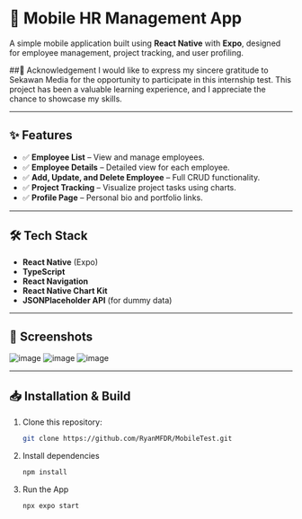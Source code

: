# 📱 Mobile HR Management App

A simple mobile application built using **React Native** with **Expo**, designed for employee management, project tracking, and user profiling.

##🙏 Acknowledgement
I would like to express my sincere gratitude to Sekawan Media for the opportunity to participate in this internship test. This project has been a valuable learning experience, and I appreciate the chance to showcase my skills.

---

## ✨ Features
- ✅ **Employee List** – View and manage employees.
- ✅ **Employee Details** – Detailed view for each employee.
- ✅ **Add, Update, and Delete Employee** – Full CRUD functionality.
- ✅ **Project Tracking** – Visualize project tasks using charts.
- ✅ **Profile Page** – Personal bio and portfolio links.

---

## 🛠️ Tech Stack
- **React Native** (Expo)
- **TypeScript**
- **React Navigation**
- **React Native Chart Kit**
- **JSONPlaceholder API** (for dummy data)

---

## 📸 Screenshots
![image](https://github.com/user-attachments/assets/0b2788ec-5113-4e30-a075-fff59fe33377)
![image](https://github.com/user-attachments/assets/388387dc-d8bc-455e-aea5-f7b10748687d)
![image](https://github.com/user-attachments/assets/e6be1220-1e53-419a-90d5-46563b9d3f6f)

---

## 📥 Installation & Build
1. Clone this repository:
   ```bash
   git clone https://github.com/RyanMFDR/MobileTest.git
2. Install dependencies
    ```bash
   npm install
4. Run the App
    ```bash
   npx expo start


   

